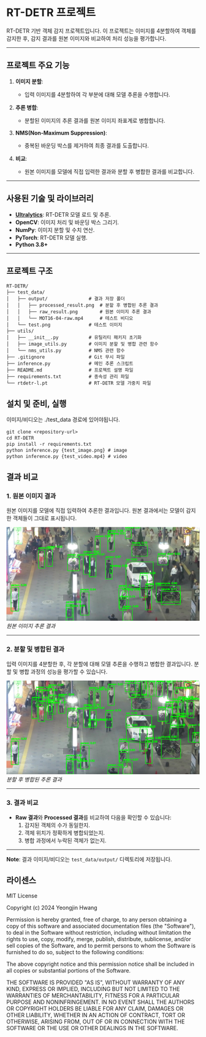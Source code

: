 # RT-DETR 프로젝트

RT-DETR 기반 객체 감지 프로젝트입니다. 이 프로젝트는 이미지를 4분할하여 객체를 감지한 후, 감지 결과를 원본 이미지와 비교하여 처리 성능을 평가합니다.

---

## **프로젝트 주요 기능**

1. **이미지 분할**:
   - 입력 이미지를 4분할하여 각 부분에 대해 모델 추론을 수행합니다.

2. **추론 병합**:
   - 분할된 이미지의 추론 결과를 원본 이미지 좌표계로 병합합니다.

3. **NMS(Non-Maximum Suppression)**:
   - 중복된 바운딩 박스를 제거하여 최종 결과를 도출합니다.

4. **비교**:
   - 원본 이미지를 모델에 직접 입력한 결과와 분할 후 병합한 결과를 비교합니다.

---

## **사용된 기술 및 라이브러리**

- **[Ultralytics](https://github.com/ultralytics/ultralytics)**: RT-DETR 모델 로드 및 추론.
- **OpenCV**: 이미지 처리 및 바운딩 박스 그리기.
- **NumPy**: 이미지 분할 및 수치 연산.
- **PyTorch**: RT-DETR 모델 실행.
- **Python 3.8+**

---

## **프로젝트 구조**

```plaintext
RT-DETR/
├── test_data/                
│   ├── output/               # 결과 저장 폴더
│   │   ├── processed_result.png  # 분할 후 병합된 추론 결과
│   │   ├── raw_result.png        # 원본 이미지 추론 결과
│   │   └── MOT16-04-raw.mp4      # 테스트 비디오
│   └── test.png              # 테스트 이미지
├── utils/
│   ├── __init__.py           # 유틸리티 패키지 초기화
│   ├── image_utils.py        # 이미지 분할 및 병합 관련 함수
│   └── nms_utils.py          # NMS 관련 함수
├── .gitignore                # Git 무시 파일
├── inference.py              # 메인 추론 스크립트
├── README.md                 # 프로젝트 설명 파일
├── requirements.txt          # 종속성 관리 파일
└── rtdetr-l.pt               # RT-DETR 모델 가중치 파일
```

## **설치 및 준비, 실행**
이미지/비디오는 ./test_data 경로에 있어야됩니다.
```
git clone <repository-url>
cd RT-DETR
pip install -r requirements.txt
python inference.py {test_image.png} # image
python inference.py {test_video.mp4} # video
```

## **결과 비교**

### **1. 원본 이미지 결과**
원본 이미지를 모델에 직접 입력하여 추론한 결과입니다. 원본 결과에서는 모델이 감지한 객체들이 그대로 표시됩니다.

![Raw Result](test_data/output/test_raw.png)
_원본 이미지 추론 결과_

---

### **2. 분할 및 병합된 결과**
입력 이미지를 4분할한 후, 각 분할에 대해 모델 추론을 수행하고 병합한 결과입니다. 분할 및 병합 과정의 성능을 평가할 수 있습니다.

![Processed Result](test_data/output/test_processed.png)
_분할 후 병합된 추론 결과_

---

### **3. 결과 비교**
- **Raw 결과**와 **Processed 결과**를 비교하여 다음을 확인할 수 있습니다:
  1. 감지된 객체의 수가 동일한지.
  2. 객체 위치가 정확하게 병합되었는지.
  3. 병합 과정에서 누락된 객체가 없는지.

---

**Note**: 결과 이미지/비디오는 `test_data/output/` 디렉토리에 저장됩니다.

## **라이센스**

MIT License

Copyright (c) 2024 Yeongjin Hwang

Permission is hereby granted, free of charge, to any person obtaining a copy
of this software and associated documentation files (the "Software"), to deal
in the Software without restriction, including without limitation the rights
to use, copy, modify, merge, publish, distribute, sublicense, and/or sell
copies of the Software, and to permit persons to whom the Software is
furnished to do so, subject to the following conditions:

The above copyright notice and this permission notice shall be included in all
copies or substantial portions of the Software.

THE SOFTWARE IS PROVIDED "AS IS", WITHOUT WARRANTY OF ANY KIND, EXPRESS OR
IMPLIED, INCLUDING BUT NOT LIMITED TO THE WARRANTIES OF MERCHANTABILITY,
FITNESS FOR A PARTICULAR PURPOSE AND NONINFRINGEMENT. IN NO EVENT SHALL THE
AUTHORS OR COPYRIGHT HOLDERS BE LIABLE FOR ANY CLAIM, DAMAGES OR OTHER
LIABILITY, WHETHER IN AN ACTION OF CONTRACT, TORT OR OTHERWISE, ARISING FROM,
OUT OF OR IN CONNECTION WITH THE SOFTWARE OR THE USE OR OTHER DEALINGS IN THE
SOFTWARE.
